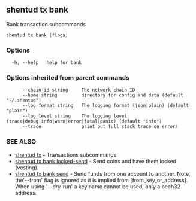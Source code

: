 ## shentud tx bank

Bank transaction subcommands

```
shentud tx bank [flags]
```

### Options

```
  -h, --help   help for bank
```

### Options inherited from parent commands

```
      --chain-id string     The network chain ID
      --home string         directory for config and data (default "~/.shentud")
      --log_format string   The logging format (json|plain) (default "plain")
      --log_level string    The logging level (trace|debug|info|warn|error|fatal|panic) (default "info")
      --trace               print out full stack trace on errors
```

### SEE ALSO

* [shentud tx](shentud_tx.md)	 - Transactions subcommands
* [shentud tx bank locked-send](shentud_tx_bank_locked-send.md)	 - Send coins and have them locked (vesting).
* [shentud tx bank send](shentud_tx_bank_send.md)	 - Send funds from one account to another. 
		Note, the'--from' flag is ignored as it is implied from [from_key_or_address].
		When using '--dry-run' a key name cannot be used, only a bech32 address.


